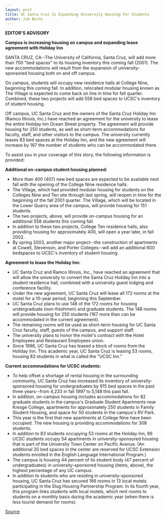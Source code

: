 ```yaml
---
layout: post
title: UC Santa Cruz Is Expanding University Housing For Students  
author: Jim Burns
---
```


**EDITOR'S ADVISORY**

**Campus is increasing housing on campus and expanding lease agreement with Holiday Inn**

SANTA CRUZ, CA--The University of California, Santa Cruz, will add more than 700 "bed spaces" to its housing inventory this coming fall (2001). The new accommodations will result from the expansion of university-sponsored housing both on and off campus.

On campus, students will occupy new residence halls at College Nine, beginning this coming fall. In addition, relocated modular housing known as The Village is expected to come back on line in time for fall quarter. Combined, these two projects will add 558 bed spaces to UCSC's inventory of student housing.

Off campus, UC Santa Cruz and the owners of the Santa Cruz Holiday Inn (Ramco Illinois, Inc.) have reached an agreement for the university to lease the entire Holiday Inn Ocean Street property. The agreement will provide housing for 250 students, as well as short-term accommodations for faculty, staff, and other visitors to the campus. The university currently leases 83 bed spaces at the Holiday Inn, and the new agreement will increase by 167 the number of students who can be accommodated there.

To assist you in your coverage of this story, the following information is provided:

**Additional on-campus student housing planned:**

* More than 400 (407) new bed spaces are expected to be available next fall with the opening of the College Nine residence halls.
* The Village, which had provided modular housing for students on the Colleges Nine and Ten site through last spring, will reopen in time for the beginning of the fall 2001 quarter. The Village, which will be located in the Lower Quarry area of the campus, will provide housing for 151 students.
* The two projects, above, will provide on-campus housing for an additional 558 students this coming fall.
* In addition to these two projects, College Ten residence halls, also providing housing for approximately 400, will open a year later, in fall 2002.
* By spring 2003, another major project--the construction of apartments at Cowell, Stevenson, and Porter Colleges--will add an additional 600 bedspaces to UCSC's inventory of student housing.

**Agreement to lease the Holiday Inn:**

* UC Santa Cruz and Ramco Illinois, Inc., have reached an agreement that will allow the university to convert the Santa Cruz Holiday Inn into a student residence hall, combined with a university guest lodging and conference facility.
* Under the new agreement, UC Santa Cruz will lease all 172 rooms at the motel for a 10-year period, beginning this September.
* UC Santa Cruz plans to use 148 of the 172 rooms for housing undergraduate (non-freshmen) and graduate students. The 148 rooms will provide housing for 250 students (167 more than can be accommodated in the current agreement).
* The remaining rooms will be used as short-term housing for UC Santa Cruz faculty, staff, guests of the campus, and support staff.
* The university plans to honor the motel's contract with the Hotel Employees and Restaurant Employees union.
* Since 1998, UC Santa Cruz has leased a block of rooms from the Holiday Inn. This academic year, UC Santa Cruz is leasing 53 rooms, housing 83 students in what is called the "UCSC Inn."

**Current accommodations for UCSC students:**

* To help offset a shortage of rental housing in the surrounding community, UC Santa Cruz has increased its inventory of university-sponsored housing for undergraduates by 915 bed spaces in the past three years--from 4,233 in fall 1997 to 5,148 this past fall.
* In addition, on-campus housing includes accommodations for 82 graduate students in the campus's Graduate Student Apartments near Kresge College, apartments for approximately 250 students in Family Student Housing, and space for 50 students in the campus's RV Park.
* This year is the first that new apartments at College Nine have been occupied. The new housing is providing accommodations for 308 students.
* In addition to 83 students occupying 53 rooms at the Holiday Inn, 86 UCSC students occupy 54 apartments in university-sponsored housing that is part of the University Town Center on Pacific Avenue. (An additional 20 bed spaces in the center are reserved for UCSC Extension students enrolled in the English Language International Program.)
* The campus is housing 44 percent of its student body (47 percent of undergraduates) in university-sponsored housing (items, above), the highest percentage of any UC campus.
* In addition to students who are residing in university-sponsored housing, UC Santa Cruz has secured 166 rooms in 13 local motels participating in the Slug Housing Partnership Program. In its fourth year, this program links students with local motels, which rent rooms to students on a monthly basis during the academic year (when there is less tourist demand for rooms).

[Source](http://www1.ucsc.edu/news_events/press_releases/archive/00-01/01-01/holiday_inn.html "Permalink to UCSC Press Release:Campus expanding agreement with Holiday Inn")
